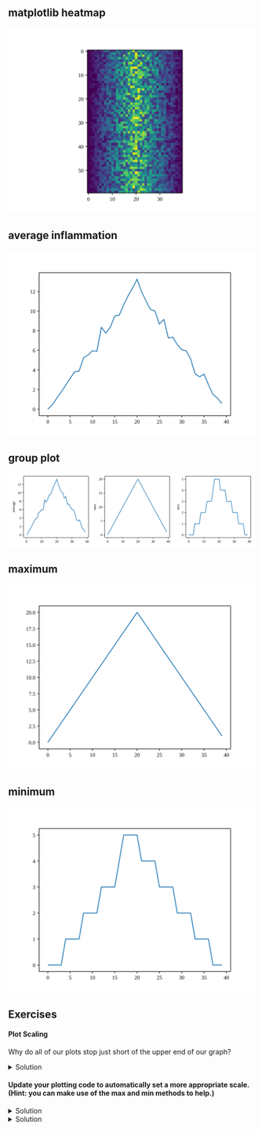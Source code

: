 ## matplotlib heatmap

![matplotlib heatmap](img/inflammation-01-imshow.svg)

## average inflammation

![average inflammation](img/inflammation-01-average.svg)

##  group plot

![group plot](img/inflammation-01-group-plot.svg)

## maximum

![maximum](img/inflammation-01-maximum.svg)

## minimum

![minimum](img/inflammation-01-minimum.svg)

## Exercises

#### Plot Scaling

Why do all of our plots stop just short of the upper end of our graph?

<details>
<summary>Solution
</summary>
Because matplotlib normally sets x and y axes limits to the min and max of our data (depending on data range).
</details>

#### Update your plotting code to automatically set a more appropriate scale. (Hint: you can make use of the max and min methods to help.)

<details>
<summary>Solution
</summary>

#One method
`
axes3.set_ylabel('min')
axes3.plot(numpy.min(data, axis=0))
axes3.set_ylim(0,6)
`

</details>

<details>
<summary>Solution
</summary>

#A more automated approach
`
min_data = numpy.min(data, axis=0)
axes3.set_ylabel('min')
axes3.plot(min_data)
axes3.set_ylim(numpy.min(min_data), numpy.max(min_data) * 1.1)
`

</details>




